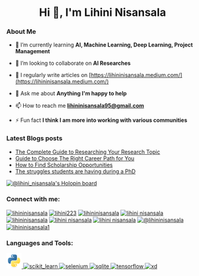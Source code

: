 <h1 align="center">Hi 👋, I'm Lihini Nisansala</h1>
<!-- <p align="left"> <img src="https://komarev.com/ghpvc/?username=lihini223&label=Profile%20views&color=0e75b6&style=flat" alt="lihini223" /> </p>

<p align="left"> <a href="https://twitter.com/lihininisansala" target="blank"><img src="https://img.shields.io/twitter/follow/lihininisansala?logo=twitter&style=for-the-badge" alt="lihininisansala" /></a> </p> -->

### About Me
- 🌱 I’m currently learning **AI, Machine Learning, Deep Learning, Project Management**

- 👯 I’m looking to collaborate on **AI Researches**

- 📝 I regularly write articles on [https://lihininisansala.medium.com/](https://lihininisansala.medium.com/)

- 💬 Ask me about **Anything I'm happy to help**

- 📫 How to reach me **lihininisansala95@gmail.com**

- ⚡ Fun fact **I think I am more into working with various communities**

### Latest Blogs posts
<!-- BLOG-POST-LIST:START -->
- [The Complete Guide to Researching Your Research Topic](https://lihininisansala.medium.com/the-complete-guide-to-researching-your-research-topic-28985dc982b5?source=rss-1d21809dde10------2)
- [Guide to Choose The Right Career Path for You](https://lihininisansala.medium.com/guide-to-choose-the-right-career-path-for-you-bacaefd4dde?source=rss-1d21809dde10------2)
- [How to Find Scholarship Opportunities](https://lihininisansala.medium.com/how-to-find-scholarship-opportunities-c983ad0ced75?source=rss-1d21809dde10------2)
- [The struggles students are having during a PhD](https://lihininisansala.medium.com/the-struggles-students-are-having-during-a-phd-895830d2d02?source=rss-1d21809dde10------2)
<!-- BLOG-POST-LIST:END -->

[![@lihini_nisansala's Holopin board](https://holopin.me/lihini_nisansala)](https://holopin.io/@lihini_nisansala)

<h3 align="left">Connect with me:</h3>
<p align="left">
<a href="https://linkedin.com/in/lihininisansala" target="blank"><img align="center" src="https://raw.githubusercontent.com/rahuldkjain/github-profile-readme-generator/master/src/images/icons/Social/linked-in-alt.svg" alt="lihininisansala" height="30" width="40" /></a>
<a href="https://dev.to/lihini223" target="blank"><img align="center" src="https://cdn.jsdelivr.net/npm/simple-icons@3.0.1/icons/dev-dot-to.svg" alt="lihini223" height="30" width="40" /></a>
<a href="https://twitter.com/lihininisansala" target="blank"><img align="center" src="https://raw.githubusercontent.com/rahuldkjain/github-profile-readme-generator/master/src/images/icons/Social/twitter.svg" alt="lihininisansala" height="30" width="40" /></a>
<a href="https://stackoverflow.com/users/lihini nisansala" target="blank"><img align="center" src="https://raw.githubusercontent.com/rahuldkjain/github-profile-readme-generator/master/src/images/icons/Social/stack-overflow.svg" alt="lihini nisansala" height="30" width="40" /></a>
<a href="https://kaggle.com/lihininisansala" target="blank"><img align="center" src="https://raw.githubusercontent.com/rahuldkjain/github-profile-readme-generator/master/src/images/icons/Social/kaggle.svg" alt="lihininisansala" height="30" width="40" /></a>
<a href="https://fb.com/lihini nisansala" target="blank"><img align="center" src="https://raw.githubusercontent.com/rahuldkjain/github-profile-readme-generator/master/src/images/icons/Social/facebook.svg" alt="lihini nisansala" height="30" width="40" /></a>
<a href="https://instagram.com/lihini nisansala" target="blank"><img align="center" src="https://raw.githubusercontent.com/rahuldkjain/github-profile-readme-generator/master/src/images/icons/Social/instagram.svg" alt="lihini nisansala" height="30" width="40" /></a>
<a href="https://medium.com/@lihininisansala" target="blank"><img align="center" src="https://raw.githubusercontent.com/rahuldkjain/github-profile-readme-generator/master/src/images/icons/Social/medium.svg" alt="@lihininisansala" height="30" width="40" /></a>
<a href="https://www.hackerrank.com/lihininisansala1" target="blank"><img align="center" src="https://raw.githubusercontent.com/rahuldkjain/github-profile-readme-generator/master/src/images/icons/Social/hackerrank.svg" alt="lihininisansala1" height="30" width="40" /></a>
</p>

<h3 align="left">Languages and Tools:</h3>
<p align="left"> <a href="https://www.python.org" target="_blank"> <img src="https://raw.githubusercontent.com/devicons/devicon/master/icons/python/python-original.svg" alt="python" width="40" height="40"/> </a>  <a href="https://scikit-learn.org/" target="_blank"> <img src="https://upload.wikimedia.org/wikipedia/commons/0/05/Scikit_learn_logo_small.svg" alt="scikit_learn" width="40" height="40"/> </a> <a href="https://www.selenium.dev" target="_blank"> <img src="https://raw.githubusercontent.com/detain/svg-logos/780f25886640cef088af994181646db2f6b1a3f8/svg/selenium-logo.svg" alt="selenium" width="40" height="40"/> </a> <a href="https://www.sqlite.org/" target="_blank"> <img src="https://www.vectorlogo.zone/logos/sqlite/sqlite-icon.svg" alt="sqlite" width="40" height="40"/> </a> <a href="https://www.tensorflow.org" target="_blank"> <img src="https://www.vectorlogo.zone/logos/tensorflow/tensorflow-icon.svg" alt="tensorflow" width="40" height="40"/> </a> <a href="https://www.adobe.com/products/xd.html" target="_blank"> <img src="https://cdn.worldvectorlogo.com/logos/adobe-xd.svg" alt="xd" width="40" height="40"/> </a> </p>
